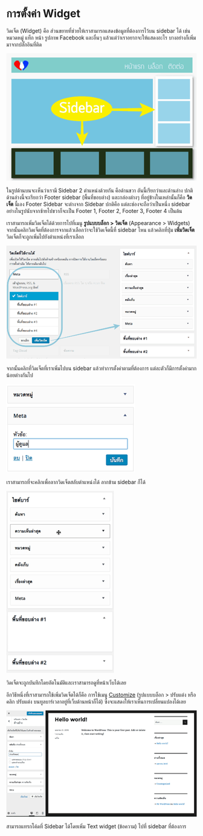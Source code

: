 # การตั้งค่า Widget

วิดเจ็ต \(Widget\) คือ ส่วนขยายที่ช่วยให้เราสามารถแสดงข้อมูลที่ต้องการไว้บน sidebar ได้ เช่น หมวดหมู่ แท็ก หน้า รูปภาพ Facebook และอื่นๆ แล้วแต่ว่าเราอยากจะให้แสดงอะไร บางอย่างก็เพิ่มมาจากปลั๊กอินที่ติด

![](.gitbook/assets/sidebar-wpthaiuser.png)

ในรูปด้านบนจะเห็นว่าเรามี Sidebar 2 ตำแหน่งด้วยกัน คือด้านขวา อันนี้เรียกว่าและด้านล่าง ปกติด้านล่างนี้จะเรียกว่า Footer sidebar \(พื้นที่ขอบล่าง\) และกล่องต่างๆ ที่อยู่ข้างในเหล่านั้นก็คือ **วิดเจ็ต** นี้เอง Footer Sidebar จะต่างจาก Sidebar ปกติคือ แต่ละช่องจะถือว่าเป็นหนึ่ง sidebar อย่างในรูปนับจากซ้ายไปขวาก็จะเป็น Footer 1, Footer 2, Footer 3, Footer 4 เป็นต้น

เราสามารถเพิ่มวิดเจ็ตได้ด้วยการไปที่เมนู **รูปแบบบล็อก &gt; วิดเจ็ต** \(Appearance &gt; Widgets\) จากนั้นคลิกวิดเจ็ตที่ต้องการจากแล้วเลือกว่าจะใช้วิดเจ็ตนี้ที่ sidebar ไหน แล้วคลิกที่ปุ่ม **เพิ่มวิดเจ็ต** วิดเจ็ตก็จะถูกเพิ่มไปยังตำแหน่งที่เราเลือก

![](.gitbook/assets/meta-sidebar.png)

 จากนั้นคลิกที่วิดเจ็ตที่เราเพิ่มไปบน sidebar แล้วทำการตั้งค่าตามที่ต้องการ แต่ละตัวก็มีการตั้งค่ามากน้อยต่างกันไป

![](.gitbook/assets/meta-title.png)

 เราสามารถที่จะคลิกเพื่อลากวิดเจ็ตสลับตำแหน่งได้ ลากข้าม sidebar ก็ได้

![](.gitbook/assets/drag-widget.gif)

วิดเจ็ตจะถูกบันทึกโดยอัตโนมัติและเราสามารถดูที่หน้าเว็บได้เลย

อีกวิธีหนึ่งที่เราสามารถใช้เพิ่มวิดเจ็ตได้ก็คือ การใช้เมนู [Customize](https://www.wpthaiuser.com/customize/) \(รูปแบบบล็อก &gt; ปรับแต่ง หรือคลิก ปรับแต่ง บนทูลบาร์เวลาอยู่ที่เว็บด้านหน้าก็ได้\) ซึ่งจะแสดงให้เราเห็นการเปลี่ยนแปลงได้เลย

![](.gitbook/assets/widget-customize.png)

 สามารถแทรกโค้ดที่ Sidebar ได้โดยเพิ่ม Text widget \(ข้อความ\) ไปที่ sidebar ที่ต้องการ

